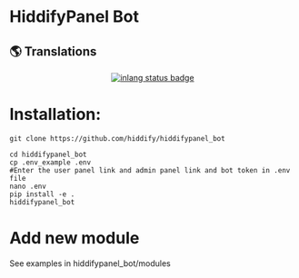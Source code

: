 
# HiddifyPanel Bot

## 🌎 Translations

<div align=center>
    
[![inlang status badge](https://inlang.com/badge?url=github.com/hiddify/hiddifypanel_bot)](https://inlang.com/editor/github.com/hiddify/hiddifypanel_bot?ref=badge)
</div>


# Installation:
```
git clone https://github.com/hiddify/hiddifypanel_bot

cd hiddifypanel_bot
cp .env_example .env
#Enter the user panel link and admin panel link and bot token in .env file
nano .env 
pip install -e .
hiddifypanel_bot
```


# Add new module
See examples in hiddifypanel_bot/modules

